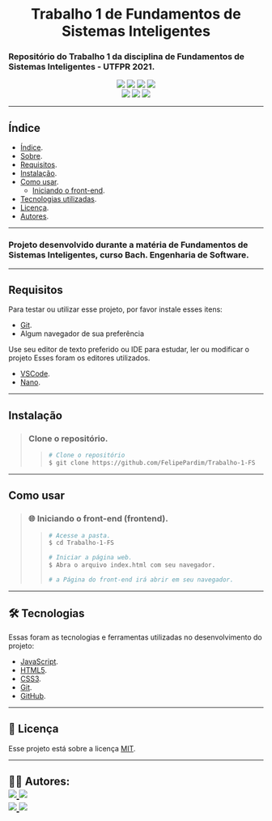 <h1 align="center">
    Trabalho 1 de Fundamentos de Sistemas Inteligentes
</h1>

### Repositório do Trabalho 1 da disciplina de Fundamentos de Sistemas Inteligentes - UTFPR 2021.

<p align="center">
	<img src="https://img.shields.io/github/stars/FelipePardim/Trabalho-1-FS" />
    <img src="https://img.shields.io/github/forks/FelipePardim/Trabalho-1-FS" />
    <img src="https://img.shields.io/github/issues/FelipePardim/Trabalho-1-FS" />
    <img src="https://img.shields.io/github/license/FelipePardim/Trabalho-1-FS" />
    <br>
    <img src="https://img.shields.io/badge/JavaScript-grey?logo=javascript" />
    <img src="https://img.shields.io/badge/HTML5-grey?logo=html5" />
    <img src="https://img.shields.io/badge/CSS3-blue?logo=css3" />
</p>

---
 
## Índice
- [Índice](#Índice).
- [Sobre](#Sobre).
- [Requisitos](#Requisitos).
- [Instalação](#Instalação).
- [Como usar](#como-usar).
    - [Iniciando o front-end](#iniciando-web).
- [Tecnologias utilizadas](#tecnologias).
- [Licença](#licenca).
- [Autores](#autores).
---

### Projeto desenvolvido durante a matéria de Fundamentos de Sistemas Inteligentes, curso Bach. Engenharia de Software.

---

## Requisitos

Para testar ou utilizar esse projeto, por favor instale esses itens:

- [Git](https://git-scm.com).
- Algum navegador de sua preferência

Use seu editor de texto preferido ou IDE para estudar, ler ou modificar o projeto
Esses foram os editores utilizados.
- [VSCode](https://code.visualstudio.com/).
- [Nano](https://www.nano-editor.org/).

---

## Instalação
> ### Clone o repositório.
>>   ```bash
>>  # Clone o repositório
>>  $ git clone https://github.com/FelipePardim/Trabalho-1-FS
>>   ```

---

## Como usar
><h3 id="iniciando-web">
>🌐 Iniciando o front-end (frontend).
></h3>
>
>>```bash
>># Acesse a pasta.
>> $ cd Trabalho-1-FS
>>
>># Iniciar a página web.
>>$ Abra o arquivo index.html com seu navegador.
>>
>># a Página do front-end irá abrir em seu navegador.
>>```
>
---

<h2 id="tecnologias">
    🛠 Tecnologias
</h2>

Essas foram as tecnologias e ferramentas utilizadas no desenvolvimento do projeto:

- [JavaScript](https://developer.mozilla.org/pt-BR/docs/Web/JavaScript).
- [HTML5](https://developer.mozilla.org/pt-BR/docs/Web/Guide/HTML/HTML5).
- [CSS3](https://developer.mozilla.org/pt-BR/docs/Web/CSS).
- [Git](https://git-scm.com/).
- [GitHub](https://github.com/).

---

<h2 id="licenca">
    📝 Licença 
</h2>

Esse projeto está sobre a licença [MIT](https://github.com/FelipePardim/Trabalho-1-FS/LICENSE.md).

---

<h2 id="autores">
    👨‍💻 Autores:
    <div>
        <a href="https://github.com/FelipePardim" margin="10px">
            <img src="https://img.shields.io/badge/GitHub-FelipePardim-6f42c1?logo=github"/>
        </a>
        <a alt="Felipe Pardim" href="https://www.linkedin.com/in/felipe-pardim">
            <img src="https://img.shields.io/badge/LinkedIn-Felipe%20Pardim-blue?logo=linkedin"/>
        </a>
    </div>
    <div>
        <a href="https://github.com/leonardothomaz" margin="10px">
            <img src="https://img.shields.io/badge/GitHub-leonardothomaz-6f42c1?logo=github"/>
        </a>
        <a alt="LEO" href="https://www.linkedin.com/in/leonardo-thomaz-rocha/">
            <img src="https://img.shields.io/badge/LinkedIn-Leonardo%20Thomaz-blue?logo=linkedin"/>
        </a>
    </div>
</h2>
